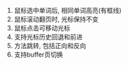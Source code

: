 1. 鼠标选中单词后, 相同单词高亮(有框线)
2. 鼠标滚动翻页时, 光标保持不变
3. 鼠标点击可移动光标
4. 支持光标历史回退和前进
5. 方法跳转, 包括正向和反向
6. 支持buffer页切换